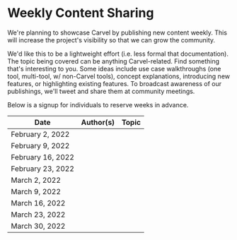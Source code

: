 # Weekly Content Sharing
We're planning to showcase Carvel by publishing new content weekly. This will
increase the project's visibility so that we can grow the community.

We'd like this to be a lightweight effort (i.e. less formal that documentation).
The topic being covered can be anything Carvel-related. Find something that's
interesting to you. Some ideas include use case walkthroughs (one tool,
multi-tool, w/ non-Carvel tools), concept explanations, introducing new
features, or highlighting existing features. To broadcast awareness of our
publishings, we'll tweet and share them at community meetings.

Below is a signup for individuals to reserve weeks in advance.

| Date | Author(s) | Topic |
| --- | --- | --- |
| February 2, 2022 | | |
| February 9, 2022 | | |
| February 16, 2022 | | |
| February 23, 2022 | | |
| March 2, 2022 | | |
| March 9, 2022 | | |
| March 16, 2022 | | |
| March 23, 2022 | | |
| March 30, 2022 | | |
